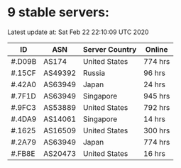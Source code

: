 # 9 stable servers:

Latest update at: Sat Feb 22 22:10:09 UTC 2020

| ID | ASN | Server Country | Online |
| -- | --- | -------------- | ------ |
| #.D09B | AS174 | United States | 774 hrs |
| #.15CF | AS49392 | Russia | 96 hrs |
| #.42A0 | AS63949 | Japan | 24 hrs |
| #.7F1D | AS63949 | Singapore | 945 hrs |
| #.9FC3 | AS53889 | United States | 792 hrs |
| #.4DA9 | AS14061 | Singapore | 14 hrs |
| #.1625 | AS16509 | United States | 300 hrs |
| #.2A79 | AS63949 | Japan | 774 hrs |
| #.FB8E | AS20473 | United States | 16 hrs |

